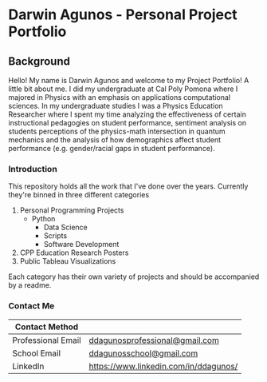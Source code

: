 # Darwin Agunos - Personal Project Portfolio

## Background

Hello! My name is Darwin Agunos and welcome to my Project Portfolio! A little bit about me. I did my undergraduate at Cal Poly Pomona where I majored in Physics with an emphasis on applications computational sciences. In my undergraduate studies I was a Physics Education Researcher where I spent my time analyzing the effectiveness of certain instructional pedagogies on student performance, sentiment analysis on students perceptions of the physics-math intersection in quantum mechanics and the analysis of how demographics affect student performance (e.g. gender/racial gaps in student performance). 

### Introduction

This repository holds all the work that I've done over the years. Currently they're binned in three different categories

1. Personal Programming Projects
    - Python
      - Data Science
      - Scripts
      - Software Development
2. CPP Education Research Posters
3. Public Tableau Visualizations

Each category has their own variety of projects and should be accompanied by a readme. 

### Contact Me

| Contact Method |  |
| --- | --- |
| Professional Email | ddagunosprofessional@gmail.com |
| School Email | ddagunosschool@gmail.com |
| LinkedIn | https://www.linkedin.com/in/ddagunos/ |
